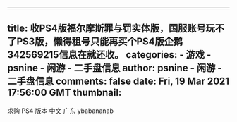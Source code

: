 
---
title: 收PS4版福尔摩斯罪与罚实体版，国服账号玩不了PS3版，懒得租号只能再买个PS4版企鹅342569215信息在就还收。
categories: 
    - 游戏
    - psnine - 闲游 - 二手盘信息
author: psnine - 闲游 - 二手盘信息
comments: false
date: Fri, 19 Mar 2021 17:56:00 GMT
thumbnail: 
---

<div>   
求购 PS4 版本 中文 广东 ybabananab  
</div>
            